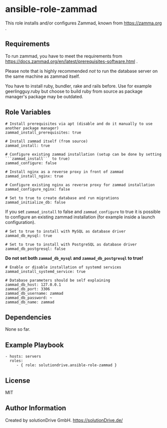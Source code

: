 ansible-role-zammad
===================

This role installs and/or configures Zammad, known from https://zamma.org .


Requirements
------------

To run zammad, you have to meet the requirements from
https://docs.zammad.org/en/latest/prerequisites-software.html .

Please note that is highly recommended *not* to run the database server
on the same machine as zammad itself.

You have to install ruby, bundler, rake and rails before.
Use for example geerlingguy.ruby but choose to build ruby from source as package manager's package may be outdated.


Role Variables
--------------

    # Install prerequisites via apt (disable and do it manually to use another package manager)
    zammad_install_prerequisites: true

    # Install zammad itself (from source)
    zammad_install: true

    # Configure existing zammad installation (setup can be done by setting ```zammad_install``` to true)
    zammad_configure: false

    # Install nginx as a reverse proxy in front of zammad
    zammad_install_nginx: true

    # Configure existing nginx as reverse proxy for zammad installation
    zammad_configure_nginx: false

    # Set to true to create database and run migrations
    zammad_initialize_db: false

If you set ```zammad_install``` to false and ```zammad_configure``` to true
it is possible to configure an existing zammad installation
(for example inside a launch configuration).


    # Set to true to install with MySQL as database driver
    zammad_db_mysql: true

    # Set to true to install with PostgreSQL as database driver
    zammad_db_postgresql: false

**Do not set both ```zammad_db_mysql``` and ```zammad_db_postgresql``` to true!**


    # Enable or disable installation of systemd services
    zammad_install_systemd_service: true

    # Database parameters should be self explaining    
    zammad_db_host: 127.0.0.1
    zammad_db_port: 3306
    zammad_db_username: zammad
    zammad_db_password: ~
    zammad_db_name: zammad



Dependencies
------------

None so far.


Example Playbook
----------------

    - hosts: servers
      roles:
         - { role: solutiondrive.ansible-role-zammad }


License
-------

MIT


Author Information
------------------

Created by solutionDrive GmbH.
https://solutionDrive.de/

